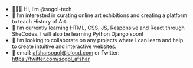 - 👩🏻‍💻 Hi, I’m @sogol-tech
- 🔭 I’m interested in curating online art exhibitions and creating a platform to teach History of Art. 
- 💬 I’m currently learning HTML, CSS, JS, Responsive and React through SheCodes. I will also be learning Python Django soon! 
- 👀 I’m looking to collaborate on any projects where I can learn and help to create intuitive and interactive websites. 
- 🦾 email: afsharsogol@icloud.com or Twitter: https://twitter.com/sogol_afshar 

<!---
sogol-tech/sogol-tech is a ✨ special ✨ repository because its `README.md` (this file) appears on your GitHub profile.
You can click the Preview link to take a look at your changes.
--->
